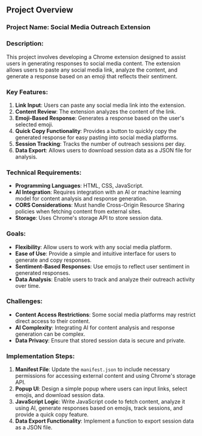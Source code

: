 ## Project Overview

### Project Name: Social Media Outreach Extension

### Description:
This project involves developing a Chrome extension designed to assist users in generating responses to social media content. The extension allows users to paste any social media link, analyze the content, and generate a response based on an emoji that reflects their sentiment.

### Key Features:
1. **Link Input**: Users can paste any social media link into the extension.
2. **Content Review**: The extension analyzes the content of the link.
3. **Emoji-Based Response**: Generates a response based on the user's selected emoji.
4. **Quick Copy Functionality**: Provides a button to quickly copy the generated response for easy pasting into social media platforms.
5. **Session Tracking**: Tracks the number of outreach sessions per day.
6. **Data Export**: Allows users to download session data as a JSON file for analysis.

### Technical Requirements:
- **Programming Languages**: HTML, CSS, JavaScript.
- **AI Integration**: Requires integration with an AI or machine learning model for content analysis and response generation.
- **CORS Considerations**: Must handle Cross-Origin Resource Sharing policies when fetching content from external sites.
- **Storage**: Uses Chrome's storage API to store session data.

### Goals:
- **Flexibility**: Allow users to work with any social media platform.
- **Ease of Use**: Provide a simple and intuitive interface for users to generate and copy responses.
- **Sentiment-Based Responses**: Use emojis to reflect user sentiment in generated responses.
- **Data Analysis**: Enable users to track and analyze their outreach activity over time.

### Challenges:
- **Content Access Restrictions**: Some social media platforms may restrict direct access to their content.
- **AI Complexity**: Integrating AI for content analysis and response generation can be complex.
- **Data Privacy**: Ensure that stored session data is secure and private.

### Implementation Steps:
1. **Manifest File**: Update the `manifest.json` to include necessary permissions for accessing external content and using Chrome's storage API.
2. **Popup UI**: Design a simple popup where users can input links, select emojis, and download session data.
3. **JavaScript Logic**: Write JavaScript code to fetch content, analyze it using AI, generate responses based on emojis, track sessions, and provide a quick copy feature.
4. **Data Export Functionality**: Implement a function to export session data as a JSON file.


